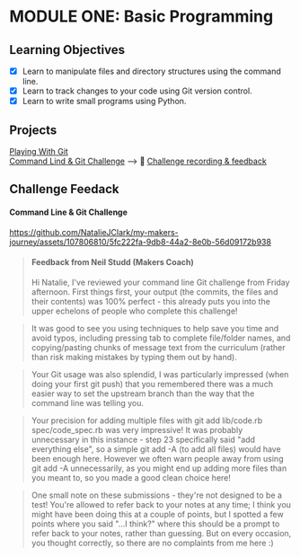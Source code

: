 # MODULE ONE: Basic Programming

## Learning Objectives

- [x] Learn to manipulate files and directory structures using the command line.
- [x] Learn to track changes to your code using Git version control.
- [x] Learn to write small programs using Python.

## Projects

[Playing With Git](https://github.com/NatalieJClark/playing-with-git)  
[Command Lind & Git Challenge](https://github.com/NatalieJClark/cmd_line_git_challenge) --> 🔎 <a href=#command-line--git-challenge>Challenge recording & feedback</a>  

## Challenge Feedack

#### Command Line & Git Challenge

https://github.com/NatalieJClark/my-makers-journey/assets/107806810/5fc222fa-9db8-44a2-8e0b-56d09172b938

> #### Feedback from Neil Studd (Makers Coach)
> Hi Natalie, I've reviewed your command line Git challenge from Friday afternoon. First things first, your output (the commits, the files and their contents) was 100% perfect - this already puts you into the upper echelons of people who complete this challenge!

> It was good to see you using techniques to help save you time and avoid typos, including pressing tab to complete file/folder names, and copying/pasting chunks of message text from the curriculum (rather than risk making mistakes by typing them out by hand).

> Your Git usage was also splendid, I was particularly impressed (when doing your first git push) that you remembered there was a much easier way to set the upstream branch than the way that the command line was telling you.

> Your precision for adding multiple files with git add lib/code.rb spec/code_spec.rb was very impressive! It was probably unnecessary in this instance - step 23 specifically said "add everything else", so a simple git add -A (to add all files) would have been enough here. However we often warn people away from using git add -A unnecessarily, as you might end up adding more files than you meant to, so you made a good clean choice here!

> One small note on these submissions - they're not designed to be a test! You're allowed to refer back to your notes at any time; I think you might have been doing this at a couple of points, but I spotted a few points where you said "...I think?" where this should be a prompt to refer back to your notes, rather than guessing. But on every occasion, you thought correctly, so there are no complaints from me here :)

